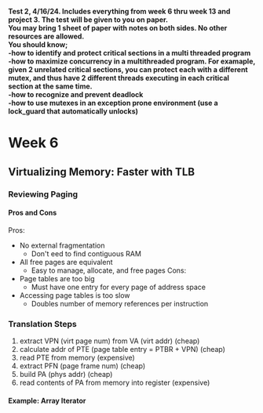 **Test 2, 4/16/24. Includes everything from week 6 thru week 13 and project 3. The test will be given to you on paper.  
You may bring 1 sheet of paper with notes on both sides. No other resources are allowed.  
You should know;  
-how to identify and protect critical sections in a multi threaded program  
-how to maximize concurrency in a multithreaded program. For examaple, given 2 unrelated critical sections, you can protect each with a different mutex, and thus have 2 different threads executing in each critical section at the same time.  
-how to recognize and prevent deadlock  
-how to use mutexes in an exception prone environment (use a lock_guard that automatically unlocks)**



# Week 6
## Virtualizing Memory: Faster with TLB
### Reviewing Paging


#### Pros and Cons
Pros:
- No external fragmentation
	- Don't eed to find contiguous RAM
- All free pages are equivalent
	- Easy to manage, allocate, and free pages
Cons:
- Page tables are too big
	- Must have one entry for every page of address space
- Accessing page tables is too slow
	- Doubles number of memory references per instruction

### Translation Steps
1. extract VPN (virt page num) from VA (virt addr)                   (cheap)
2. calculate addr of PTE (page table entry = PTBR + VPN)     (cheap)
3. read PTE from memory                                                            (expensive)
4. extract PFN (page frame num)                                                (cheap)
5. build PA (phys addr)                                                                (cheap)
6. read contents of PA from memory into register                     (expensive)

#### Example: Array Iterator




